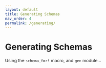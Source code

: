 ```yaml
---
layout: default
title: Generating Schemas
nav_order: 4
permalink: /generating/
---
```


# Generating Schemas

Using the `schema_for!` macro, and `gen` module...